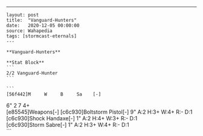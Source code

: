---
    layout: post
    title:  "Vanguard-Hunters"
    date:   2020-12-05 00:00:00
    source: Wahapedia
    tags: [stormcast-eternals]
    ---
    
    **Vanguard-Hunters**
    
    **Stat Block**
    ```
    2/2 Vanguard-Hunter
    ```
    
    ```
    [56f442]M     W     B     Sa    [-]
6"    2     7     4+    
[e85545]Weapons[-]
[c6c930]Boltstorm Pistol[-]
9"     A:2    H:3+   W:4+   R:-    D:1   
[c6c930]Shock Handaxe[-]
1"     A:2    H:4+   W:3+   R:-    D:1   
[c6c930]Storm Sabre[-]
1"     A:2    H:3+   W:4+   R:-    D:1   
    ```
    
    
    